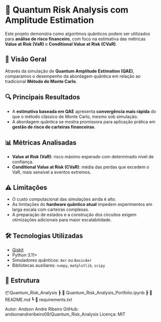 
# 🧠 Quantum Risk Analysis com Amplitude Estimation

Este projeto demonstra como algoritmos quânticos podem ser utilizados para **análise de risco financeiro**, com foco na estimativa das métricas **Value at Risk (VaR)** e **Conditional Value at Risk (CVaR)**.

## 🚀 Visão Geral

Através da simulação de **Quantum Amplitude Estimation (QAE)**, comparamos o desempenho da abordagem quântica em relação ao tradicional **Método de Monte Carlo**. 

## 🔍 Principais Resultados

- A **estimativa baseada em QAE** apresenta **convergência mais rápida** do que o método clássico de Monte Carlo, mesmo sob simulação.
- A abordagem quântica se mostra promissora para aplicação prática em **gestão de risco de carteiras financeiras**.

## 📊 Métricas Analisadas

- **Value at Risk (VaR)**: risco máximo esperado com determinado nível de confiança.
- **Conditional Value at Risk (CVaR)**: média das perdas que excedem o VaR, mais sensível a eventos extremos.

## ⚠️ Limitações

- O custo computacional das simulações ainda é alto.
- As limitações do **hardware quântico atual** impedem experimentos em larga escala com carteiras complexas.
- A preparação de estados e a construção dos circuitos exigem otimizações adicionais para maior escalabilidade.

## 🛠️ Tecnologias Utilizadas

- [Qiskit](https://qiskit.org/)
- Python 3.11+
- Simuladores quânticos: `Aer` ou `BasicAer`
- Bibliotecas auxiliares: `numpy`, `matplotlib`, `scipy`

## 📁 Estrutura

📦Quantum_Risk_Analysis
┣ 📜 Quantum_Risk_Analysis_Portfolio.ipynb
┣ 📜 README.md
┗ 📜 requirements.txt


Autor: Andson Andre Ribeiro
GitHub: andsonandreribeiro09/Quantum_Risk_Analysis
Licença: MIT
